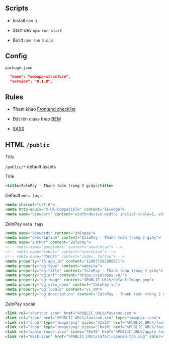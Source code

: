 ## Scripts

- Install `npm i`

- Start dev `npm run start`

- Build `npm run build`

## Config

`package.json`

```json
  "name": "webapp-structure",
  "version": "0.1.0",
```

## Rules

- Tham khảo [Frontend checklist](https://github.com/euclid1990/Front-End-Checklist)

- Đặt tên class theo [BEM](https://gist.github.com/ingdir/0b211b9253c376f9cfa5)

- [SASS](https://sass-lang.com/)

## HTML `/public`

Title

`/public/*` default assets

Title

```html
<title>ZaloPay - Thanh toán trong 2 giây</title>
```

Default `meta tags`

```html
<meta charset="utf-8">
<meta http-equiv="X-UA-Compatible" content="IE=edge">
<meta name="viewport" content="width=device-width, initial-scale=1, shrink-to-fit=no">
```

ZaloPay `meta tags`

```html
<meta name="keywords" content="zalopay">
<meta name="description" content="ZaloPay - Thanh toán trong 2 giây">
<meta name="author" content="ZaloPay">
<!-- <meta name="googlebot" content="noarchive"> -->
<!-- <meta name="robots" content="noarchive"> -->
<!-- <meta name="ROBOTS" content="index, follow"> -->
<meta property="fb:app_id" content="110077292998971">
<meta property="og:type" content="website">
<meta property="og:title" content="ZaloPay - Thanh toán trong 2 giây">
<meta property="og:url" content="https://zalopay.vn/">
<meta property="og:image" content="%PUBLIC_URL%/defaultImage.png">
<meta property="og:site_name" content="ZaloPay.vn">
<meta property="og:locale" content="vi_VN">
<meta property="og:description" content="ZaloPay - Thanh toán trong 2 giây">
```

ZaloPay social

```html
<link rel="shortcut icon" href="%PUBLIC_URL%/favicon.ico">
<link rel="icon" href="%PUBLIC_URL%/favicon.ico" type="image/x-icon">
<link rel="icon" type="image/png" sizes="32x32" href="%PUBLIC_URL%/favicon-32x32.png">
<link rel="icon" type="image/png" sizes="16x16" href="%PUBLIC_URL%/favicon-16x16.png">
<link rel="apple-touch-icon" sizes="76x76" href="%PUBLIC_URL%/apple-touch-icon.png">
<link rel="mask-icon" href="%PUBLIC_URL%/safari-pinned-tab.svg" color="#5bbad5">
```
